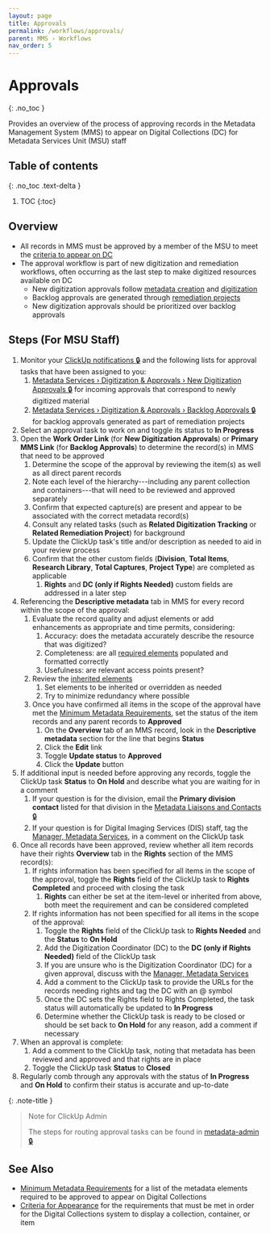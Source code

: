 ```yaml
---
layout: page
title: Approvals
permalink: /workflows/approvals/
parent: MMS › Workflows
nav_order: 5
---
```


# Approvals
{: .no_toc }

Provides an overview of the process of approving records in the Metadata Management System (MMS) to appear on Digital Collections (DC) for Metadata Services Unit (MSU) staff

## Table of contents
{: .no_toc .text-delta }

1. TOC
{:toc}

## Overview
- All records in MMS must be approved by a member of the MSU to meet the [criteria to appear on DC](/metadata-documentation/dc/criteria/)
- The approval workflow is part of new digitization and remediation workflows, often occurring as the last step to make digitized resources available on DC
    - New digitization approvals follow [metadata creation](/metadata-documentation/workflows/create-import/) and [digitization](/metadata-documentation/workflows/digitization/)
    - Backlog approvals are generated through [remediation projects](/metadata-documentation/workflows/remediation/)
    - New digitization approvals should be prioritized over backlog approvals

## Steps (For MSU Staff)
1. Monitor your [ClickUp notifications 🔒](https://app.clickup.com/2305128/notifications) and the following lists for approval tasks that have been assigned to you:
    1. [Metadata Services › Digitization & Approvals › New Digitization Approvals 🔒](https://app.clickup.com/2305128/v/l/6-180919377-1) for incoming approvals that correspond to newly digitized material
    1. [Metadata Services › Digitization & Approvals › Backlog Approvals 🔒](https://app.clickup.com/2305128/v/l/6-180919379-1)﻿ for backlog approvals generated as part of remediation projects
1. Select an approval task to work on and toggle its status to **In Progress**
1. Open the **Work Order Link** (for **New Digitization Approvals**) or **Primary MMS Link** (for **Backlog Approvals**) to determine the record(s) in MMS that need to be approved
    1. Determine the scope of the approval by reviewing the item(s) as well as all direct parent records
    1. Note each level of the hierarchy---including any parent collection and containers---that will need to be reviewed and approved separately
    1. Confirm that expected capture(s) are present and appear to be associated with the correct metadata record(s)
    1. Consult any related tasks (such as **Related Digitization Tracking** or **Related Remediation Project**) for background
    1. Update the ClickUp task's title and/or description as needed to aid in your review process
    1. Confirm that the other custom fields (**Division**, **Total Items**, **Research Library**, **Total Captures**, **Project Type**) are completed as applicable
        1. **Rights** and **DC (only if Rights Needed)** custom fields are addressed in a later step
1. Referencing the **Descriptive metadata** tab in MMS for every record within the scope of the approval:
    1. Evaluate the record quality and adjust elements or add enhancements as appropriate and time permits, considering:
        1. Accuracy: does the metadata accurately describe the resource that was digitized?
        1. Completeness: are all [required elements](/metadata-documentation/metadata/guidelines/#minimum-metadata-requirements) populated and formatted correctly
        1. Usefulness: are relevant access points present?
    1. Review the [inherited elements](/metadata-documentation/metadata/guidelines/#inheritance)
        1. Set elements to be inherited or overridden as needed
        1. Try to minimize redundancy where possible
    1. Once you have confirmed all items in the scope of the approval have met the [Minimum Metadata Requirements](/metadata-documentation/metadata/guidelines/#minimum-metadata-requirements), set the status of the item records and any parent records to **Approved**
        1. On the **Overview** tab of an MMS record, look in the **Descriptive metadata** section for the line that begins **Status**
        1. Click the **Edit** link
        1. Toggle **Update status** to **Approved**
        1. Click the **Update** button
1. If additional input is needed before approving any records, toggle the ClickUp task **Status** to **On Hold** and describe what you are waiting for in a comment
    1. If your question is for the division, email the **Primary division contact** listed for that division in the [Metadata Liaisons and Contacts 🔒](https://docs.google.com/spreadsheets/d/1P-YDJigon640fTCLP4Ig4-zmzqrX88v5M24ShuxFNVY/edit)
    1. If your question is for Digital Imaging Services (DIS) staff, tag the [Manager, Metadata Services](/metadata-documentation/contact/), in a comment on the ClickUp task
1. Once all records have been approved, review whether all item records have their rights **Overview** tab in the **Rights** section of the MMS record(s):
    1. If rights information has been specified for all items in the scope of the approval, toggle the **Rights** field of the ClickUp task to **Rights Completed** and proceed with closing the task
        1. **Rights** can either be set at the item-level or inherited from above, both meet the requirement and can be considered completed
    1. If rights information has not been specified for all items in the scope of the approval:
        1. Toggle the **Rights** field of the ClickUp task to **Rights Needed** and the **Status** to **On Hold**
        1. Add the Digitization Coordinator (DC) to the **DC (only if Rights Needed)** field of the ClickUp task
        1. If you are unsure who is the Digitization Coordinator (DC) for a given approval, discuss with the [Manager, Metadata Services](/metadata-documentation/contact/)
        1. Add a comment to the ClickUp task to provide the URLs for the records needing rights and tag the DC with an @ symbol
        1. Once the DC sets the Rights field to Rights Completed, the task status will automatically be updated to **In Progress**
        1. Determine whether the ClickUp task is ready to be closed or should be set back to **On Hold** for any reason, add a comment if necessary
1. When an approval is complete:
    1. Add a comment to the ClickUp task, noting that metadata has been reviewed and approved and that rights are in place
    1. Toggle the ClickUp task **Status** to **Closed**
1. Regularly comb through any approvals with the status of **In Progress** and **On Hold** to confirm their status is accurate and up-to-date

{: .note-title }
> Note for ClickUp Admin
>
> The steps for routing approval tasks can be found in [metadata-admin 🔒](https://github.com/NYPL/metadata-admin/blob/main/clickup.md#new-digitization-approvals)

## See Also

- [Minimum Metadata Requirements](/metadata-documentation/metadata/guidelines/#minimum-metadata-requirements) for a list of the metadata elements required to be approved to appear on Digital Collections
- [Criteria for Appearance](/metadata-documentation/dc/criteria/) for the requirements that must be met in order for the Digital Collections system to display a collection, container, or item